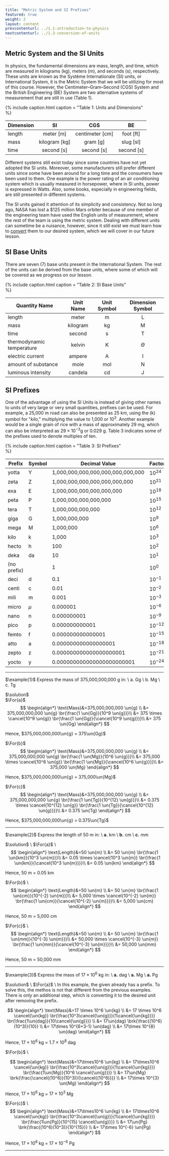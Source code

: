 ```yaml
---
title: "Metric System and SI Prefixes"
featured: true
weight: 2
layout: content
prevcontenturl: ../1.1-introduction-to-physics
nextcontenturl: ../1.3-conversion-of-units
---
```


## Metric System and the SI Units
In physics, the fundamental dimensions are mass, length, and time, which are measured in kilograms (kg), meters (m), and seconds (s), respectively. These units are known as the Système Internationale (SI) units, or International System, it is the Metric System that we will be utilizing for most of this course. However, the Centimeter–Gram–Second (CGS) System and the British Engineering (BE) System are two alternative systems of measurement that are still in use (Table 1).

{% include caption.html
    caption = "Table 1: Units and Dimensions"    
%}

| Dimension |      SI       |       CGS       |     BE     |
| --------- |:-------------:|:---------------:|:----------:|
| length    |   meter [m]   | centimeter [cm] | foot [ft]  |
| mass      | kilogram [kg] |    gram [g]     | slug [sl]  |
| time      |  second [s]   |   second [s]    | second [s] |


Different systems still exist today since some countries have not yet adopted the SI units. Moreover, some manufacturers still prefer different units since some have been around for a long time and the consumers have been used to them. One example is the power rating of an air conditioning system which is usually measured in horsepower, where in SI units, power is expressed in Watts. Also, some books, especially in engineering fields, are still presented in different systems.

The SI units gained it attention of its simplicity and consistency. Not so long ago, NASA has lost a $125 million Mars orbiter because of one member of the engineering team have used the English units of measurement, where the rest of the team is using the metric system. Dealing with different units can sometime be a nuisance, however, since it still exist we must learn how to [convert](../1.3-conversion-of-units) them to our desired system, which we will cover in our future lesson.




## SI Base Units
There are seven (7) base units present in the International System. The rest of the units can be derived from the base units, where some of which will be covered as we progress on our lesson.

{% include caption.html
    caption = "Table 2: SI Base Units"    
%}

|       Quantity Name       | Unit Name | Unit Symbol | Dimension Symbol |
|---------------------------|:---------:|:-----------:|:----------------:|
|          length           |   meter   |      m      |        L         |
|           mass            | kilogram  |     kg      |        M         |
|           time            |  second   |      s      |        T         |
| thermodynamic temperature |  kelvin   |      K      |     $\Theta$     |
|     electric current      |  ampere   |      A      |        I         |
|    amount of substance    |   mole    |     mol     |        N         |
|    luminous intensity     |  candela  |     cd      |        J         |

## SI Prefixes
One of the advantage of using the SI Units is instead of giving other names to units of very large or very small quantities, prefixes can be used. For example, a 25,000 m road can also be presented as 25 km, using the (k) symbol for "*kilo*," multiplying the value to 1,000 or $10^3$. Another example would be a single grain of rice with a mass of approximately 29 mg, which can also be interpreted as $29\times 10^{-3}$g or 0.029 g. Table 3 indicates some of the prefixes used to denote multiples of ten.


{% include caption.html
    caption = "Table 3: SI Prefixes"    
%}

| Prefix      | Symbol | Decimal Value                     | Factor     |
| ----------- | ------ | --------------------------------- | ---------- |
| yotta       | Y      | 1,000,000,000,000,000,000,000,000 | $10^{24}$  |
| zeta        | Z      | 1,000,000,000,000,000,000,000     | $10^{21}$  |
| exa         | E      | 1,000,000,000,000,000,000         | $10^{18}$  |
| peta        | P      | 1,000,000,000,000,000             | $10^{15}$  |
| tera        | T      | 1,000,000,000,000                 | $10^{12}$  |
| giga        | G      | 1,000,000,000                     | $10^{9}$   |
| mega        | M      | 1,000,000                         | $10^{6}$   |
| kilo        | k      | 1,000                             | $10^{3}$   |
| hecto       | h      | 100                               | $10^{2}$   |
| deka        | da     | 10                                | $10^{1}$   |
| (no prefix) |        | 1                                 | $10^0$     |
| deci        | d      | 0.1                               | $10^{-1}$  |
| centi       | c      | 0.01                              | $10^{-2}$  |
| mili        | m      | 0.001                             | $10^{-3}$  |
| micro       | $\mu$  | 0.000001                          | $10^{-6}$  |
| nano        | n      | 0.000000001                       | $10^{-9}$  |
| pico        | p      | 0.000000000001                    | $10^{-12}$ |
| femto       | f      | 0.000000000000001                 | $10^{-15}$ |
| atto        | a      | 0.000000000000000001              | $10^{-18}$ |
| zepto       | z      | 0.000000000000000000001           | $10^{-21}$ |
| yocto       | y      | 0.000000000000000000000001        | $10^{-24}$ |



---
$\example{1}$ 
Express the mass of 375,000,000,000 g in: \\
    a. Gg \\
    b. Mg \\
    c. Tg

$\solution$ \
$\For{a}$
$$
\begin{align*}
	\text{Mass}&=375,000,000,000 \un{g} \\
			&= 375,000,000,000 \un{g} \br{\frac{1 \un{Gg}}{10^9 \un{g}}}\\
			&= 375 \times \cancel{10^9 \un{g}} \br{\frac{1 \un{Gg}}{\cancel{10^9 \un{g}}}}\\
			&= 375 \un{Gg}
\end{align*}
$$

Hence, $375,000,000,000\un{g} = 375\un{Gg}$



$\For{b}$
$$
\begin{align*}
	\text{Mass}&=375,000,000,000 \un{g} \\
			&= 375,000,000,000 \un{g} \br{\frac{1 \un{Mg}}{10^6 \un{g}}}\\
			&= 375,000 \times \cancel{10^6 \un{g}} \br{\frac{1 \un{Mg}}{\cancel{10^6 \un{g}}}}\\
			&= 375,000 \un{Mg}
\end{align*}
$$

Hence, $375,000,000,000\un{g} = 375,000\un{Mg}$


$\For{c}$
$$
\begin{align*}
	\text{Mass}&=375,000,000,000 \un{g} \\
			&= 375,000,000,000 \un{g} \br{\frac{1 \un{Tg}}{10^{12} \un{g}}}\\
			&= 0.375 \times \cancel{10^{12} \un{g}} \br{\frac{1 \un{Tg}}{\cancel{10^{12} \un{g}}}}\\
			&= 0.375 \un{Tg}
\end{align*}
$$

Hence, $375,000,000,000\un{g} = 0.375\un{Tg}$




---
$\example{2}$
Express the length of 50 m in: \\
**a.** km \\
**b.** cm \\
**c.** mm


$\solution$ \\
$\For{a}$ \\
$$
\begin{align*}
	\text{Length}&=50 \un{m} \\
			&= 50 \un{m} \br{\frac{1 \un{km}}{10^3 \un{m}}}\\
			&= 0.05 \times \cancel{10^3 \un{m}} \br{\frac{1 \un{km}}{\cancel{10^3 \un{m}}}}\\
			&= 0.05 \un{km}
\end{align*}
$$

Hence, 50 m = 0.05 km


$\For{b}$ \\
$$
\begin{align*}
	\text{Length}&=50 \un{m} \\
			&= 50 \un{m} \br{\frac{1 \un{cm}}{10^{-2} \un{m}}}\\
			&= 5,000 \times \cancel{10^{-2} \un{m}} \br{\frac{1 \un{cm}}{\cancel{10^{-2} \un{m}}}}\\
			&= 5,000 \un{cm}
\end{align*}
$$

Hence, 50 m = 5,000 cm


$\For{c}$ \\
$$
\begin{align*}
	\text{Length}&=50 \un{m} \\
			&= 50 \un{m} \br{\frac{1 \un{mm}}{10^{-3} \un{m}}}\\
			&= 50,000 \times \cancel{10^{-3} \un{m}} \br{\frac{1 \un{mm}}{\cancel{10^{-3} \un{m}}}}\\
			&= 50,000 \un{mm}
\end{align*}
$$

Hence, 50 m = 50,000 mm





---
$\example{3}$
Express the mass of $17\times 10^6$ kg in: \\
**a.** dag \\
**a.** Mg \\
**a.** Pg



$\solution$ \\
$\For{a}$ \\
In this example, the given already has a prefix. To solve this, the methos is not that different from the previous examples. There is only an additional step, which is converting it to the desired unit after removing the prefix.

$$
\begin{align*}
	\text{Mass}&=17 \times 10^6 \un{kg} \\
			&= 17 \times 10^6 \cancel{\un{kg}} \br{\frac{10^3\cancel{\un{g}}}{1\cancel{\un{kg}}}} \br{\frac{1\un{dag}}{10\cancel{\un{g}}}} \\
			&= 17\un{dag} \brk{\frac{(10^6)(10^3)}{10}} \\
			&= 17\times 10^{6+3-1} \un{dag} \\
			&= 17\times 10^{8} \un{dag}
\end{align*}
$$

Hence, $17\times 10^6$ kg = $1.7\times 10^{8}$ dag


$\For{b}$ \\

$$
\begin{align*}
	\text{Mass}&=17\times10^6 \un{kg} \\
			&= 17\times10^6 \cancel{\un{kg}} \br{\frac{10^3\cancel{\un{g}}}{1\cancel{\un{kg}}}} \br{\frac{1\un{Mg}}{10^6 \cancel{\un{g}}}} \\
			&= 17\un{Mg} \brk{\frac{\cancel{(10^6)}(10^3)}{\cancel{(10^6)}}} \\
			&= 17\times 10^{3} \un{Mg}
\end{align*}
$$

Hence, $17\times 10^6$ kg = $17\times 10^3$ Mg


$\For{c}$ \\
$$
\begin{align*}
	\text{Mass}&=17\times10^6 \un{kg} \\
			&= 17\times10^6 \cancel{\un{kg}} \br{\frac{10^3\cancel{\un{g}}}{1\cancel{\un{kg}}}} \br{\frac{1\un{Pg}}{10^{15} \cancel{\un{g}}}} \\
			&= 17\un{Pg} \brk{\frac{(10^6)(10^3)}{10^{15}}} \\
			&= 17\times 10^{-6} \un{Pg}
\end{align*}
$$

Hence, $17\times 10^6$ kg = $17\times 10^{-6}$ Pg

---



